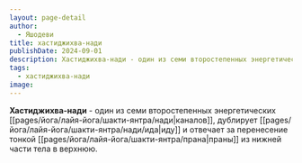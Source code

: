 ```yaml
---
layout: page-detail
author:
  - Яшодеви
title: хастиджихва-нади
publishDate: 2024-09-01
description: Хастиджихва-нади - один из семи второстепенных энергетических каналов, дублирует иду и отвечает за перенесение тонкой праны из нижней части тела в верхнюю.
tags:
  - хастиджихва-нади
image:
---
```

**Хастиджихва-нади** - один из семи второстепенных энергетических [[pages/йога/лайя-йога/шакти-янтра/нади|каналов]], дублирует [[pages/йога/лайя-йога/шакти-янтра/нади/ида|иду]] и отвечает за перенесение тонкой [[pages/йога/лайя-йога/шакти-янтра/прана|праны]] из нижней части тела в верхнюю.

